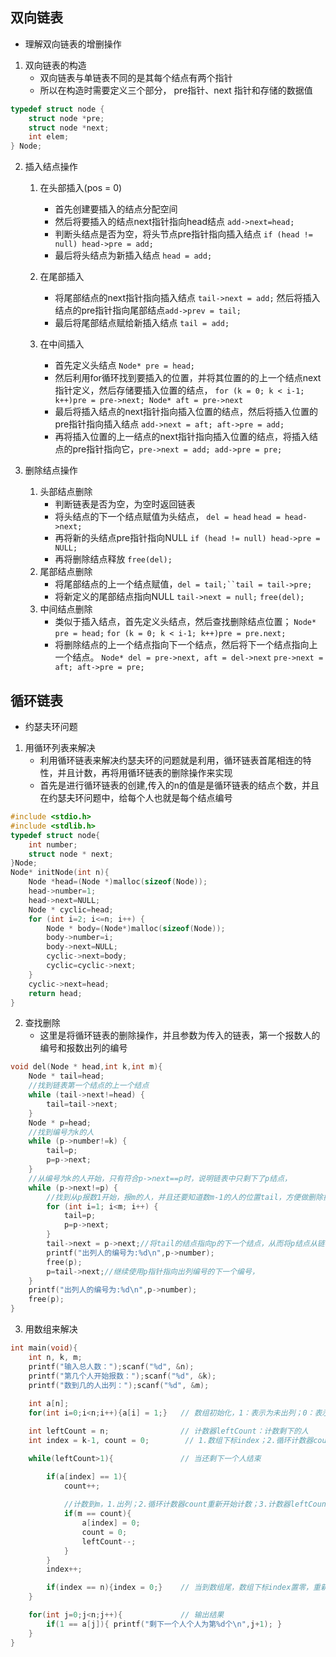 ## 双向链表
- 理解双向链表的增删操作
1. 双向链表的构造
   - 双向链表与单链表不同的是其每个结点有两个指针
   - 所以在构造时需要定义三个部分， pre指针、next 指针和存储的数据值
```c
typedef struct node {
    struct node *pre;
    struct node *next;
    int elem;
} Node;
```
2. 插入结点操作
   1) 在头部插入(pos = 0)
        - 首先创建要插入的结点分配空间
        - 然后将要插入的结点next指针指向head结点 `add->next=head;`
        - 判断头结点是否为空，将头节点pre指针指向插入结点 `if (head != null) head->pre = add;`
        - 最后将头结点为新插入结点 `head = add;`

   2) 在尾部插入
        - 将尾部结点的next指针指向插入结点 `tail->next = add;` 然后将插入结点的pre指针指向尾部结点`add->prev = tail;` 
        - 最后将尾部结点赋给新插入结点 `tail = add;`

   3) 在中间插入
        - 首先定义头结点 `Node* pre = head;`
        - 然后利用for循环找到要插入的位置，并将其位置的的上一个结点next指针定义，然后存储要插入位置的结点，
`for (k = 0; k < i-1; k++)pre = pre->next; Node* aft = pre->next`
       - 最后将插入结点的next指针指向插入位置的结点，然后将插入位置的pre指针指向插入结点 `add->next = aft; aft->pre = add;`
       - 再将插入位置的上一结点的next指针指向插入位置的结点，将插入结点的pre指针指向它，`pre->next = add; add->pre = pre;`

3. 删除结点操作
    1) 头部结点删除
        - 判断链表是否为空，为空时返回链表
        - 将头结点的下一个结点赋值为头结点， `del = head` `head = head->next;`
        - 再将新的头结点pre指针指向NULL `if (head != null) head->pre = NULL;`
        - 再将删除结点释放 `free(del);`
    2) 尾部结点删除
        - 将尾部结点的上一个结点赋值，`del = tail;``tail = tail->pre;`
        - 将新定义的尾部结点指向NULL `tail->next = null;` `free(del);`
    3) 中间结点删除
        - 类似于插入结点，首先定义头结点，然后查找删除结点位置； `Node* pre = head;` `for (k = 0; k < i-1; k++)pre = pre.next;`
        - 将删除结点的上一个结点指向下一个结点，然后将下一个结点指向上一个结点。 `Node* del = pre->next, aft = del->next` `pre->next = aft; aft->pre = pre;`

## 循环链表
- 约瑟夫环问题
1. 用循环列表来解决
   - 利用循环链表来解决约瑟夫环的问题就是利用，循环链表首尾相连的特性，并且计数，再将用循环链表的删除操作来实现
   - 首先是进行循环链表的创建,传入的n的值是是循环链表的结点个数，并且在约瑟夫环问题中，给每个人也就是每个结点编号
```c
#include <stdio.h>
#include <stdlib.h>
typedef struct node{
    int number;
    struct node * next;
}Node;
Node* initNode(int n){
    Node *head=(Node *)malloc(sizeof(Node));
    head->number=1;
    head->next=NULL;
    Node * cyclic=head;
    for (int i=2; i<=n; i++) {
        Node * body=(Node*)malloc(sizeof(Node));
        body->number=i;
        body->next=NULL; 
        cyclic->next=body;
        cyclic=cyclic->next;
    }
    cyclic->next=head;
    return head;
}
``` 

2. 查找删除
   - 这里是将循环链表的删除操作，并且参数为传入的链表，第一个报数人的编号和报数出列的编号

```c
void del(Node * head,int k,int m){
    Node * tail=head;
    //找到链表第一个结点的上一个结点
    while (tail->next!=head) {
        tail=tail->next;
    }
    Node * p=head;
    //找到编号为k的人
    while (p->number!=k) {
        tail=p;
        p=p->next;
    }
    //从编号为k的人开始，只有符合p->next==p时，说明链表中只剩下了p结点，
    while (p->next!=p) {
        //找到从p报数1开始，报m的人，并且还要知道数m-1的人的位置tail，方便做删除操作。
        for (int i=1; i<m; i++) {
            tail=p;
            p=p->next;
        }
        tail->next = p->next;//将tail的结点指向p的下一个结点，从而将p结点从链表中删除
        printf("出列人的编号为:%d\n",p->number);
        free(p);
        p=tail->next;//继续使用p指针指向出列编号的下一个编号，
    }
    printf("出列人的编号为:%d\n",p->number);
    free(p);
}

```


3. 用数组来解决
```c
int main(void){
    int n, k, m;
    printf("输入总人数：");scanf("%d", &n);
    printf("第几个人开始报数：");scanf("%d", &k);
    printf("数到几的人出列：");scanf("%d", &m);
    
    int a[n];
    for(int i=0;i<n;i++){a[i] = 1;}   // 数组初始化，1：表示为未出列；0：表示出列

    int leftCount = n;                // 计数器leftCount：计数剩下的人
    int index = k-1, count = 0;        // 1.数组下标index；2.循环计数器count

    while(leftCount>1){               // 当还剩下一个人结束

        if(a[index] == 1){
            count++;
            
            //计数到m，1.出列；2.循环计数器count重新开始计数；3.计数器leftCount减1
            if(m == count){
                a[index] = 0;
                count = 0;
                leftCount--;
            }
        }
        index++;

        if(index == n){index = 0;}    // 当到数组尾，数组下标index置零，重新开始
    }

    for(int j=0;j<n;j++){             // 输出结果
        if(1 == a[j]){ printf("剩下一个人个人为第%d个\n",j+1); }
    }
}
```

